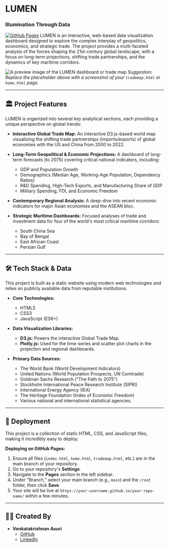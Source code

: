 # LUMEN
### Illumination Through Data

[![GitHub Pages](https://img.shields.io/badge/GitHub%20Pages-Live%20Demo-brightgreen.svg)](https://asurixyz.github.io/econ-data/) LUMEN is an interactive, web-based data visualization dashboard designed to explore the complex interplay of geopolitics, economics, and strategic trade. The project provides a multi-faceted analysis of the forces shaping the 21st-century global landscape, with a focus on long-term projections, shifting trade partnerships, and the dynamics of key maritime corridors.

![A preview image of the LUMEN dashboard or trade map](https://imgbox.com/CMPYMXFr)
*Suggestion: Replace the placeholder above with a screenshot of your `trademap.html` or `home.html` page.*

---

## 🏛️ Project Features

LUMEN is organized into several key analytical sections, each providing a unique perspective on global trends:

* **Interactive Global Trade Map:** An interactive D3.js-based world map visualizing the shifting trade partnerships (imports/exports) of global economies with the US and China from 2000 to 2022.

* **Long-Term Geopolitical & Economic Projections:** A dashboard of long-term forecasts (to 2075) covering critical national indicators, including:
    * GDP and Population Growth
    * Demographics (Median Age, Working-Age Population, Dependency Ratios)
    * R&D Spending, High-Tech Exports, and Manufacturing Share of GDP
    * Military Spending, FDI, and Economic Freedom

* **Contemporary Regional Analysis:** A deep-dive into recent economic indicators for major Asian economies and the ASEAN bloc.

* **Strategic Maritime Dashboards:** Focused analyses of trade and investment data for four of the world's most critical maritime corridors:
    * South China Sea
    * Bay of Bengal
    * East African Coast
    * Persian Gulf

---

## 🛠️ Tech Stack & Data

This project is built as a static website using modern web technologies and relies on publicly available data from reputable institutions.

* **Core Technologies:**
    * HTML5
    * CSS3
    * JavaScript (ES6+)

* **Data Visualization Libraries:**
    * **D3.js:** Powers the interactive Global Trade Map.
    * **Plotly.js:** Used for the time-series and scatter plot charts in the projection and regional dashboards.

* **Primary Data Sources:**
    * The World Bank (World Development Indicators)
    * United Nations (World Population Prospects, UN Comtrade)
    * Goldman Sachs Research ("The Path to 2075")
    * Stockholm International Peace Research Institute (SIPRI)
    * International Energy Agency (IEA)
    * The Heritage Foundation (Index of Economic Freedom)
    * Various national and international statistical agencies.

---

## 🚀 Deployment

This project is a collection of static HTML, CSS, and JavaScript files, making it incredibly easy to deploy.

**Deploying on GitHub Pages:**
1.  Ensure all files (`index.html`, `home.html`, `trademap.html`, etc.) are in the main branch of your repository.
2.  Go to your repository's **Settings**.
3.  Navigate to the **Pages** section in the left sidebar.
4.  Under "Branch," select your main branch (e.g., `main`) and the `/root` folder, then click **Save**.
5.  Your site will be live at `https://your-username.github.io/your-repo-name/` within a few minutes.

---

## 👨‍💻 Created By

* **Venkatakrishnan Asuri**
    * [GitHub](https://github.com/asurixyz)
    * [LinkedIn](https://www.linkedin.com/in/asurixyz)
